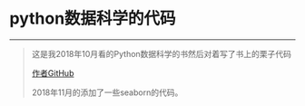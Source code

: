 # python数据科学的代码
---
> 这是我2018年10月看的Python数据科学的书然后对着写了书上的栗子代码
>
> [作者GitHub](https://github.com/jakevdp/PythonDataScienceHandbook)
>
> 2018年11月的添加了一些seaborn的代码。